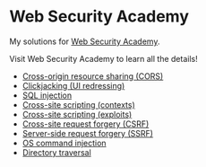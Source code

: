 # Web Security Academy
My solutions for [Web Security Academy](https://portswigger.net/web-security).

Visit Web Security Academy to learn all the details!

- [Cross-origin resource sharing (CORS)](CORS.md)
- [Clickjacking (UI redressing)](Clickjacking.md)
- [SQL injection](SQLi.md)
- [Cross-site scripting (contexts)](XSS-contexts.md)
- [Cross-site scripting (exploits)](XSS-exploits.md)
- [Cross-site request forgery (CSRF)](CSRF.md)
- [Server-side request forgery (SSRF)](SSRF.md)
- [OS command injection](CMDi.md)
- [Directory traversal](DirectoryTraversal.md)
